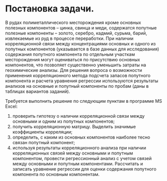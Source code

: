 # Постановка задачи.
В рудах полиметаллического месторождения кроме основных полезных
компонентов – цинка, свинца и меди, содержатся попутные полезные
компоненты – золото, серебро, кадмий, сурьма, барий, извлекаемые из руд в
процессе переработки. 
При наличии корреляционной связи между
концентрациями основных и одного из попутных компонентов (указывается
в базе данных для исследования) содержания попутного компонента по
отдельным участкам месторождения могут оцениваться по присутствию
основных компонентов, что позволяет существенно уменьшить затраты на
геохимические анализы. Для решения вопроса о возможности применения
корреляционного метода подсчета запасов попутного компонента и расчета
уравнения регрессии используются результаты анализов на основные и
попутный компоненты по пробам (даны в таблицах вариантов заданий).

Требуется выполнить решение по следующим пунктам в
программе MS Excel:
1. проверить гипотезу о наличии корреляционной связи между
основными и одним из попутных компонентов;
2. получить корреляционную матрицу. Выделить значимые
коэффициенты корреляции;
3. определить, с каким из основных компонентов наиболее тесно
связан попутный компонент;
4. используя результаты корреляционного анализа при наличии
корреляционных связей между основными и попутным
компонентом, провести регрессионный анализ с учетом связей
между основными и попутным компонентами. Рассчитать и
записать уравнение регрессии для оценки содержания попутного
компонента по основным компонентам.
